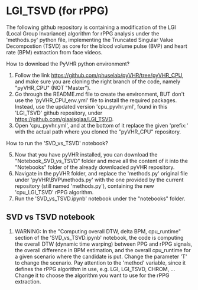 # LGI_TSVD (for rPPG) 

The following github repository is containing a modification of the LGI (Local Group Invariance) algorithm for rPPG analysis under the 'methods.py' python file, implementing the Truncated Singular Value Decompostion (TSVD) as core for the blood volume pulse (BVP) and heart rate (BPM) extraction from face videos. 



How to download the PyVHR python environment?

1) Follow the link https://github.com/phuselab/pyVHR/tree/pyVHR_CPU, and make sure you are cloning the right branch of the code, namely "pyVHR_CPU" (NOT "Master").
2) Go through the README.md file to create the environment, BUT don't use the 'pyVHR_CPU_env.yml' file to install the required packages. Instead, use the updated version  'cpu_pyvhr.yml', found in this 'LGI_TSVD' github repository, under https://github.com/giaaisgiaa/LGI_TSVD.
3) Open 'cpu_pyvhr.yml', and at the bottom of it replace the given 'prefix:' with the actual path where you cloned the "pyVHR_CPU" repository.

How to run the 'SVD_vs_TSVD' notebook?

5) Now that you have pyVHR installed, you can download the "Notebook_SVD_vs_TSVD" folder and move all the content of it into the "Notebooks" folder of the already downloaded pyVHR repository.
6) Navigate in the pyVHR folder, and replace the 'methods.py' original file under 'pyVHR\BVP\methods.py' with the one provided by the current repository (still named 'methods.py'), containing the new 'cpu_LGI_TSVD' rPPG algorithm.
7) Run the 'SVD_vs_TSVD.ipynb' notebook under the "notebooks" folder.

## SVD vs TSVD notebook

1) WARNING:
In the "Computing overall DTW, delta BPM, cpu_runtime" section of the 'SVD_vs_TSVD.ipynb' notebook, the code is computing the overall DTW (dynamic time warping) between PPG and rPPG signals, the overall difference in BPM estimation, and the overall cpu_runtime for a given scenario where the candidate is put. Change the parameter 'T' to change the scenario. Pay attention to the 'method' variable, since it defines the rPPG algorithm in use, e.g. LGI, LGI_TSVD, CHROM, ... Change it to choose the algorithm you want to use for the rPPG extraction.
